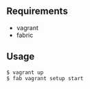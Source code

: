 Requirements
------------
* vagrant
* fabric

Usage
-----
    $ vagrant up
    $ fab vagrant setup start

